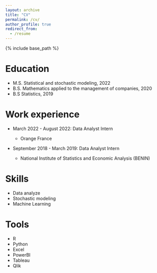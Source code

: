```yaml
---
layout: archive
title: "CV"
permalink: /cv/
author_profile: true
redirect_from:
  - /resume
---
```


{% include base_path %}

Education
======
* M.S. Statistical and stochastic modeling, 2022
* B.S.  Mathematics applied to the management of companies, 2020
* B.S Statistics, 2019

Work experience
======
* March 2022 - August 2022: Data Analyst Intern
  * Orange France
  
* September 2018 - March 2019: Data Analyst Intern
  * National Institute of Statistics and Economic Analysis (BENIN)
 

  
Skills
======
* Data analyze
* Stochastic modeling
* Machine Learning

Tools
======
* R
* Python
* Excel
* PowerBI
* Tableau
* Qlik

  

